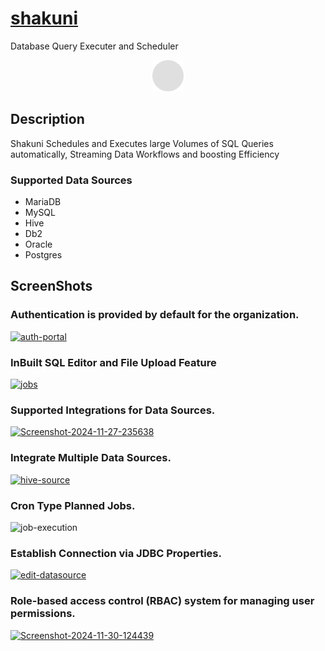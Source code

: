 # <a href="https://shakuni.lawlie8.org">shakuni</a>

Database Query Executer and Scheduler

<div id="header" align="center">
 <img src="shakuni-ui/public/solid-circle-gray.png" alt="Shakuni" height="50px" width="50px">
</div>

## Description

Shakuni Schedules and Executes large Volumes of SQL Queries automatically, Streaming Data Workflows and boosting Efficiency

### Supported Data Sources
- MariaDB
- MySQL
- Hive
- Db2
- Oracle
- Postgres

## ScreenShots

### Authentication is provided by default for the organization.
<a href="https://ibb.co/6nGN58r"><img src="https://i.ibb.co/BzvwRGc/auth-portal.png" alt="auth-portal" border="0"></a>
### InBuilt SQL Editor and File Upload Feature
<a href="https://ibb.co/vqkz4qR"><img src="https://i.ibb.co/mT4z5Tg/jobs.png" alt="jobs" border="0"></a>
### Supported Integrations for Data Sources.
<a href="https://ibb.co/KXpvfPp"><img src="https://i.ibb.co/qd3QcS3/Screenshot-2024-11-27-235638.png" alt="Screenshot-2024-11-27-235638" border="0"></a>
### Integrate Multiple Data Sources.
<a href="https://ibb.co/zhz6SBK"><img src="https://i.ibb.co/xSNFMBV/hive-source.png" alt="hive-source" border="0"></a>
### Cron Type Planned Jobs.
<img src="https://i.ibb.co/XjXb9qk/job-execution.png" alt="job-execution" ></img>
### Establish Connection via JDBC Properties.
<a href="https://ibb.co/QdkMbdz"><img src="https://i.ibb.co/ZmSxLmt/edit-datasource.png" alt="edit-datasource" border="0"></a>
### Role-based access control (RBAC) system for managing user permissions.
<a href="https://ibb.co/S3H8ZZt"><img src="https://i.ibb.co/MCK4JJc/Screenshot-2024-11-30-124439.png" alt="Screenshot-2024-11-30-124439" border="0"></a>